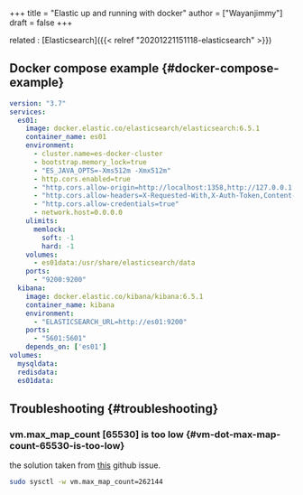 +++
title = "Elastic up and running with docker"
author = ["Wayanjimmy"]
draft = false
+++

related
: [Elasticsearch]({{< relref "20201221151118-elasticsearch" >}})


## Docker compose example {#docker-compose-example}

```yaml
version: "3.7"
services:
  es01:
    image: docker.elastic.co/elasticsearch/elasticsearch:6.5.1
    container_name: es01
    environment:
      - cluster.name=es-docker-cluster
      - bootstrap.memory_lock=true
      - "ES_JAVA_OPTS=-Xms512m -Xmx512m"
      - http.cors.enabled=true
      - "http.cors.allow-origin=http://localhost:1358,http://127.0.0.1:1358"
      - "http.cors.allow-headers=X-Requested-With,X-Auth-Token,Content-Type,Content-Length,Authorization"
      - "http.cors.allow-credentials=true"
      - network.host=0.0.0.0
    ulimits:
      memlock:
        soft: -1
        hard: -1
    volumes:
      - es01data:/usr/share/elasticsearch/data
    ports:
      - "9200:9200"
  kibana:
    image: docker.elastic.co/kibana/kibana:6.5.1
    container_name: kibana
    environment:
      - "ELASTICSEARCH_URL=http://es01:9200"
    ports:
      - "5601:5601"
    depends_on: ['es01']
volumes:
  mysqldata:
  redisdata:
  es01data:
```


## Troubleshooting {#troubleshooting}


### vm.max\_map\_count [65530] is too low {#vm-dot-max-map-count-65530-is-too-low}

the solution taken from [this](https://github.com/elastic/elasticsearch-docker/issues/92) github issue.

```bash
sudo sysctl -w vm.max_map_count=262144
```
